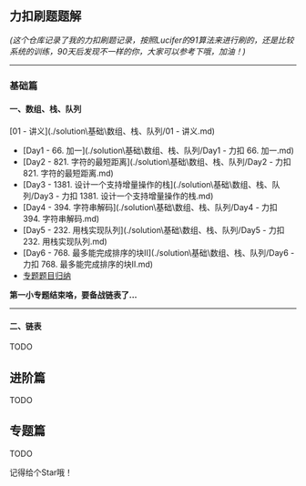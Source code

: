 ## 力扣刷题题解

*(这个仓库记录了我的力扣刷题记录，按照Lucifer的91算法来进行刷的，还是比较系统的训练，90天后发现不一样的你，大家可以参考下哦，加油！)*

<hr>

### 基础篇

#### 一、数组、栈、队列

[01 - 讲义](./solution\基础\数组、栈、队列/01 - 讲义.md)

-   [Day1 - 66. 加一](./solution\基础\数组、栈、队列/Day1 - 力扣 66. 加一.md)
-   [Day2 - 821. 字符的最短距离](./solution\基础\数组、栈、队列/Day2 - 力扣 821. 字符的最短距离.md)
-   [Day3 - 1381. 设计一个支持增量操作的栈](./solution\基础\数组、栈、队列/Day3 - 力扣 1381. 设计一个支持增量操作的栈.md)
-   [Day4 - 394. 字符串解码](./solution\基础\数组、栈、队列/Day4 - 力扣 394. 字符串解码.md)
-   [Day5 - 232. 用栈实现队列](./solution\基础\数组、栈、队列/Day5 - 力扣 232. 用栈实现队列.md)
-   [Day6 - 768. 最多能完成排序的块II](./solution\基础\数组、栈、队列/Day6 - 力扣 768. 最多能完成排序的块II.md)
-   [专题题目归纳](./solution\基础\数组、栈、队列/优质题目.md)

**第一小专题结束咯，要备战链表了...**

<hr>

#### 二、链表

TODO

## 进阶篇

TODO

## 专题篇

TODO

记得给个Star哦！